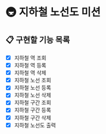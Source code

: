 # 🚇 지하철 노선도 미션

## 📋 구현할 기능 목록

- [x] 지하철 역 조회
- [x] 지하철 역 등록
- [x] 지하철 역 삭제
- [x] 지하철 노선 조회
- [x] 지하철 노선 등록
- [x] 지하철 노선 삭제
- [x] 지하철 구간 조회
- [x] 지하철 구간 등록
- [x] 지하철 구간 삭제
- [x] 지하철 노선도 출력
